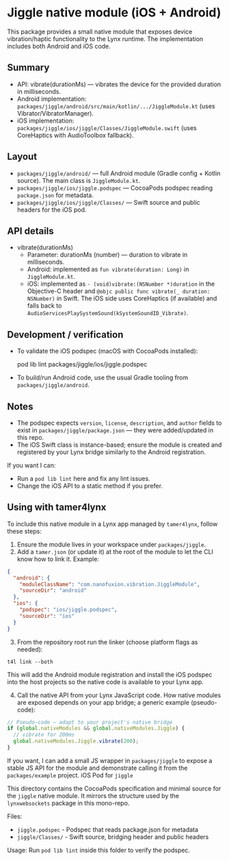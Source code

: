 # Jiggle native module (iOS + Android)

This package provides a small native module that exposes device vibration/haptic functionality to the Lynx runtime. The implementation includes both Android and iOS code.

## Summary
- API: vibrate(durationMs) — vibrates the device for the provided duration in milliseconds.
- Android implementation: `packages/jiggle/android/src/main/kotlin/.../JiggleModule.kt` (uses Vibrator/VibratorManager).
- iOS implementation: `packages/jiggle/ios/jiggle/Classes/JiggleModule.swift` (uses CoreHaptics with AudioToolbox fallback).

## Layout
- `packages/jiggle/android/` — full Android module (Gradle config + Kotlin source). The main class is `JiggleModule.kt`.
- `packages/jiggle/ios/jiggle.podspec` — CocoaPods podspec reading `package.json` for metadata.
- `packages/jiggle/ios/jiggle/Classes/` — Swift source and public headers for the iOS pod.

## API details
- vibrate(durationMs)
  - Parameter: durationMs (number) — duration to vibrate in milliseconds.
  - Android: implemented as `fun vibrate(duration: Long)` in `JiggleModule.kt`.
  - iOS: implemented as `- (void)vibrate:(NSNumber *)duration` in the Objective-C header and `@objc public func vibrate(_ duration: NSNumber)` in Swift. The iOS side uses CoreHaptics (if available) and falls back to `AudioServicesPlaySystemSound(kSystemSoundID_Vibrate)`.

## Development / verification
- To validate the iOS podspec (macOS with CocoaPods installed):

  pod lib lint packages/jiggle/ios/jiggle.podspec

- To build/run Android code, use the usual Gradle tooling from `packages/jiggle/android`.

## Notes
- The podspec expects `version`, `license`, `description`, and `author` fields to exist in `packages/jiggle/package.json` — they were added/updated in this repo.
- The iOS Swift class is instance-based; ensure the module is created and registered by your Lynx bridge similarly to the Android registration.

If you want I can:
- Run a `pod lib lint` here and fix any lint issues.
- Change the iOS API to a static method if you prefer.

## Using with tamer4lynx

To include this native module in a Lynx app managed by `tamer4lynx`, follow these steps:

1. Ensure the module lives in your workspace under `packages/jiggle`.
2. Add a `tamer.json` (or update it) at the root of the module to let the CLI know how to link it. Example:

```json
{
  "android": {
    "moduleClassName": "com.nanofuxion.vibration.JiggleModule",
    "sourceDir": "android"
  },
  "ios": {
    "podspec": "ios/jiggle.podspec",
    "sourceDir": "ios"
  }
}
```

3. From the repository root run the linker (choose platform flags as needed):

```
t4l link --both
```

This will add the Android module registration and install the iOS podspec into the host projects so the native code is available to your Lynx app.

4. Call the native API from your Lynx JavaScript code. How native modules are exposed depends on your app bridge; a generic example (pseudo-code):

```js
// Pseudo-code — adapt to your project's native bridge
if (global.nativeModules && global.nativeModules.Jiggle) {
  // vibrate for 200ms
  global.nativeModules.Jiggle.vibrate(200);
}
```

If you want, I can add a small JS wrapper in `packages/jiggle` to expose a stable JS API for the module and demonstrate calling it from the `packages/example` project.
iOS Pod for `jiggle`

This directory contains the CocoaPods specification and minimal source for the `jiggle` native module. It mirrors the structure used by the `lynxwebsockets` package in this mono-repo.

Files:
- `jiggle.podspec` - Podspec that reads package.json for metadata
- `jiggle/Classes/` - Swift source, bridging header and public headers

Usage:
Run `pod lib lint` inside this folder to verify the podspec.

